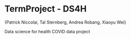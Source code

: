 # TermProject - DS4H

{Patrick Niccolai, Tal Sternberg, Andrea Robang, Xiaoyu Wei}

Data science for health COVID data project